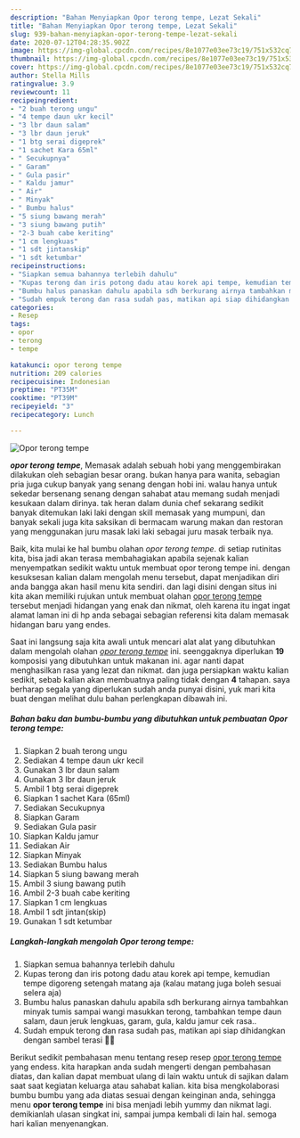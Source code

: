 ```yaml
---
description: "Bahan Menyiapkan Opor terong tempe, Lezat Sekali"
title: "Bahan Menyiapkan Opor terong tempe, Lezat Sekali"
slug: 939-bahan-menyiapkan-opor-terong-tempe-lezat-sekali
date: 2020-07-12T04:28:35.902Z
image: https://img-global.cpcdn.com/recipes/8e1077e03ee73c19/751x532cq70/opor-terong-tempe-foto-resep-utama.jpg
thumbnail: https://img-global.cpcdn.com/recipes/8e1077e03ee73c19/751x532cq70/opor-terong-tempe-foto-resep-utama.jpg
cover: https://img-global.cpcdn.com/recipes/8e1077e03ee73c19/751x532cq70/opor-terong-tempe-foto-resep-utama.jpg
author: Stella Mills
ratingvalue: 3.9
reviewcount: 11
recipeingredient:
- "2 buah terong ungu"
- "4 tempe daun ukr kecil"
- "3 lbr daun salam"
- "3 lbr daun jeruk"
- "1 btg serai digeprek"
- "1 sachet Kara 65ml"
- " Secukupnya"
- " Garam"
- " Gula pasir"
- " Kaldu jamur"
- " Air"
- " Minyak"
- " Bumbu halus"
- "5 siung bawang merah"
- "3 siung bawang putih"
- "2-3 buah cabe keriting"
- "1 cm lengkuas"
- "1 sdt jintanskip"
- "1 sdt ketumbar"
recipeinstructions:
- "Siapkan semua bahannya terlebih dahulu"
- "Kupas terong dan iris potong dadu atau korek api tempe, kemudian tempe digoreng setengah matang aja (kalau matang juga boleh sesuai selera aja)"
- "Bumbu halus panaskan dahulu apabila sdh berkurang airnya tambahkan minyak tumis sampai wangi masukkan terong, tambahkan tempe daun salam, daun jeruk lengkuas, garam, gula, kaldu jamur cek rasa.."
- "Sudah empuk terong dan rasa sudah pas, matikan api siap dihidangkan dengan sambel terasi 🤗😋"
categories:
- Resep
tags:
- opor
- terong
- tempe

katakunci: opor terong tempe 
nutrition: 209 calories
recipecuisine: Indonesian
preptime: "PT35M"
cooktime: "PT39M"
recipeyield: "3"
recipecategory: Lunch

---
```



![Opor terong tempe](https://img-global.cpcdn.com/recipes/8e1077e03ee73c19/751x532cq70/opor-terong-tempe-foto-resep-utama.jpg)

<b><i>opor terong tempe</i></b>, Memasak adalah sebuah hobi yang menggembirakan dilakukan oleh sebagian besar orang. bukan hanya para wanita, sebagian pria juga cukup banyak yang senang dengan hobi ini. walau hanya untuk sekedar bersenang senang dengan sahabat atau memang sudah menjadi kesukaan dalam dirinya. tak heran dalam dunia chef sekarang sedikit banyak ditemukan laki laki dengan skill memasak yang mumpuni, dan banyak sekali juga kita saksikan di bermacam warung makan dan restoran yang menggunakan juru masak laki laki sebagai juru masak terbaik nya.



Baik, kita mulai ke hal bumbu olahan <i>opor terong tempe</i>. di setiap rutinitas kita, bisa jadi akan terasa membahagiakan apabila sejenak kalian menyempatkan sedikit waktu untuk membuat opor terong tempe ini. dengan kesuksesan kalian dalam mengolah menu tersebut, dapat menjadikan diri anda bangga akan hasil menu kita sendiri. dan lagi disini dengan situs ini kita akan memiliki rujukan untuk membuat olahan <u>opor terong tempe</u> tersebut menjadi hidangan yang enak dan nikmat, oleh karena itu ingat ingat alamat laman ini di hp anda sebagai sebagian referensi kita dalam memasak hidangan baru yang endes.


Saat ini langsung saja kita awali untuk mencari alat alat yang dibutuhkan dalam mengolah olahan <u><i>opor terong tempe</i></u> ini. seenggaknya diperlukan <b>19</b> komposisi yang dibutuhkan untuk makanan ini. agar nanti dapat menghasilkan rasa yang lezat dan nikmat. dan juga persiapkan waktu kalian sedikit, sebab kalian akan membuatnya paling tidak dengan <b>4</b> tahapan. saya berharap segala yang diperlukan sudah anda punyai disini, yuk mari kita buat dengan melihat dulu bahan perlengkapan dibawah ini.

<!--inarticleads1-->

##### Bahan baku dan bumbu-bumbu yang dibutuhkan untuk pembuatan Opor terong tempe:

1. Siapkan 2 buah terong ungu
1. Sediakan 4 tempe daun ukr kecil
1. Gunakan 3 lbr daun salam
1. Gunakan 3 lbr daun jeruk
1. Ambil 1 btg serai digeprek
1. Siapkan 1 sachet Kara (65ml)
1. Sediakan  Secukupnya
1. Siapkan  Garam
1. Sediakan  Gula pasir
1. Siapkan  Kaldu jamur
1. Sediakan  Air
1. Siapkan  Minyak
1. Sediakan  Bumbu halus
1. Siapkan 5 siung bawang merah
1. Ambil 3 siung bawang putih
1. Ambil 2-3 buah cabe keriting
1. Siapkan 1 cm lengkuas
1. Ambil 1 sdt jintan(skip)
1. Gunakan 1 sdt ketumbar




<!--inarticleads2-->

##### Langkah-langkah mengolah Opor terong tempe:

1. Siapkan semua bahannya terlebih dahulu
1. Kupas terong dan iris potong dadu atau korek api tempe, kemudian tempe digoreng setengah matang aja (kalau matang juga boleh sesuai selera aja)
1. Bumbu halus panaskan dahulu apabila sdh berkurang airnya tambahkan minyak tumis sampai wangi masukkan terong, tambahkan tempe daun salam, daun jeruk lengkuas, garam, gula, kaldu jamur cek rasa..
1. Sudah empuk terong dan rasa sudah pas, matikan api siap dihidangkan dengan sambel terasi 🤗😋




Berikut sedikit pembahasan menu tentang resep resep <u>opor terong tempe</u> yang endess. kita harapkan anda sudah mengerti dengan pembahasan diatas, dan kalian dapat membuat ulang di lain waktu untuk di sajikan dalam saat saat kegiatan keluarga atau sahabat kalian. kita bisa mengkolaborasi bumbu bumbu yang ada diatas sesuai dengan keinginan anda, sehingga menu <b>opor terong tempe</b> ini bisa menjadi lebih yummy dan nikmat lagi. demikianlah ulasan singkat ini, sampai jumpa kembali di lain hal. semoga hari kalian menyenangkan.
